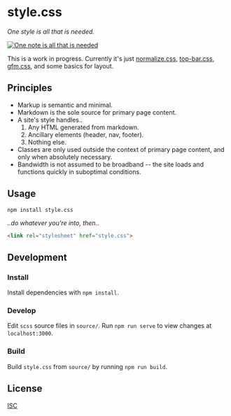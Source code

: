 # style.css

*One style is all that is needed.*

[![One note is all that is needed](http://33.media.tumblr.com/tumblr_ll0hehFlU81qz8jl5o1_500.gif)](http://youtu.be/HBtRNgflb4g)

This is a work in progress. Currently it's just [normalize.css](https://github.com/necolas/normalize.css/), [top-bar.css](https://github.com/ngoldman/top-bar.css/), [gfm.css](https://github.com/ngoldman/gfm.css/), and some basics for layout.

## Principles

* Markup is semantic and minimal.
* Markdown is the sole source for primary page content.
* A site's style handles..
  1. Any HTML generated from markdown.
  2. Ancillary elements (header, nav, footer).
  3. Nothing else.
* Classes are only used outside the context of primary page content, and only when absolutely necessary.
* Bandwidth is not assumed to be broadband -- the site loads and functions quickly in suboptimal conditions.

## Usage

```
npm install style.css
```

*..do whatever you're into, then..*

```html
<link rel="stylesheet" href="style.css">
```

## Development

### Install

Install dependencies with `npm install`.

### Develop

Edit `scss` source files in `source/`. Run `npm run serve` to view changes at `localhost:3000`.

### Build

Build `style.css` from `source/` by running `npm run build`.

## License

[ISC](LICENSE.md)
